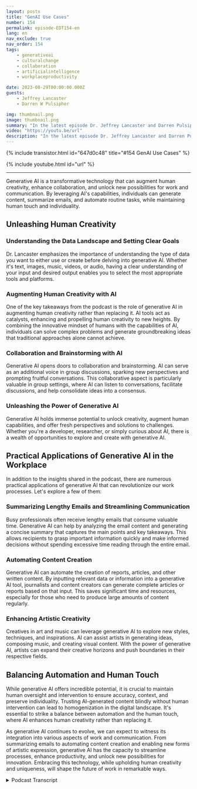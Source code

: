 ```yaml
---
layout: posts
title: "GenAI Use Cases"
number: 154
permalink: episode-EDT154-en
lang: en
nav_exclude: true
nav_order: 154
tags:
    - generativeai
    - culturalchange
    - collaboration
    - artificialintelligence
    - workplaceproductivity

date: 2023-08-29T00:00:00.000Z
guests:
    - Jeffrey Lancaster
    - Darren W Pulsipher

img: thumbnail.png
image: thumbnail.png
summary: "In the latest episode Dr. Jeffrey Lancaster and Darren Pulsipher dive into the practical use cases of generative AI and how it can unleash human creativity in various fields."
video: "https://youtu.be/url"
description: "In the latest episode Dr. Jeffrey Lancaster and Darren Pulsipher dive into the practical use cases of generative AI and how it can unleash human creativity in various fields."
---
```


<div>
{% include transistor.html id="647d0c48" title="#154 GenAI Use Cases" %}

{% include youtube.html id="url" %}
</div>

---

Generative AI is a transformative technology that can augment human creativity, enhance collaboration, and unlock new possibilities for work and communication. By leveraging AI's capabilities, individuals can generate content, summarize emails, and automate routine tasks, while maintaining human touch and individuality.

## Unleashing Human Creativity

### Understanding the Data Landscape and Setting Clear Goals

Dr. Lancaster emphasizes the importance of understanding the type of data you want to either use or create before delving into generative AI. Whether it's text, images, music, videos, or audio, having a clear understanding of your input and desired output enables you to select the most appropriate tools and platforms.

### Augmenting Human Creativity with AI

One of the key takeaways from the podcast is the role of generative AI in augmenting human creativity rather than replacing it. AI tools act as catalysts, enhancing and propelling human creativity to new heights. By combining the innovative mindset of humans with the capabilities of AI, individuals can solve complex problems and generate groundbreaking ideas that traditional approaches alone cannot achieve.

### Collaboration and Brainstorming with AI

Generative AI opens doors to collaboration and brainstorming. AI can serve as an additional voice in group discussions, sparking new perspectives and prompting fruitful conversations. This collaborative aspect is particularly valuable in group settings, where AI can listen to conversations, facilitate discussions, and help consolidate ideas into a consensus.

### Unleashing the Power of Generative AI

Generative AI holds immense potential to unlock creativity, augment human capabilities, and offer fresh perspectives and solutions to challenges. Whether you're a developer, researcher, or simply curious about AI, there is a wealth of opportunities to explore and create with generative AI.

## Practical Applications of Generative AI in the Workplace

In addition to the insights shared in the podcast, there are numerous practical applications of generative AI that can revolutionize our work processes. Let's explore a few of them:

### Summarizing Lengthy Emails and Streamlining Communication

Busy professionals often receive lengthy emails that consume valuable time. Generative AI can help by analyzing the email content and generating a concise summary that captures the main points and key takeaways. This allows recipients to grasp important information quickly and make informed decisions without spending excessive time reading through the entire email.

### Automating Content Creation

Generative AI can automate the creation of reports, articles, and other written content. By inputting relevant data or information into a generative AI tool, journalists and content creators can generate complete articles or reports based on that input. This saves significant time and resources, especially for those who need to produce large amounts of content regularly.

### Enhancing Artistic Creativity

Creatives in art and music can leverage generative AI to explore new styles, techniques, and inspirations. AI can assist artists in generating ideas, composing music, and creating visual content. With the power of generative AI, artists can expand their creative horizons and push boundaries in their respective fields.

## Balancing Automation and Human Touch

While generative AI offers incredible potential, it is crucial to maintain human oversight and intervention to ensure accuracy, context, and preserve individuality. Trusting AI-generated content blindly without human intervention can lead to homogenization in the digital landscape. It's essential to strike a balance between automation and the human touch, where AI enhances human creativity rather than replacing it.

As generative AI continues to evolve, we can expect to witness its integration into various aspects of work and communication. From summarizing emails to automating content creation and enabling new forms of artistic expression, generative AI has the capacity to streamline processes, enhance productivity, and unlock new possibilities for innovation. Embracing this technology, while upholding human creativity and uniqueness, will shape the future of work in remarkable ways.



<details>
<summary> Podcast Transcript </summary>

<p></p>

</details>

